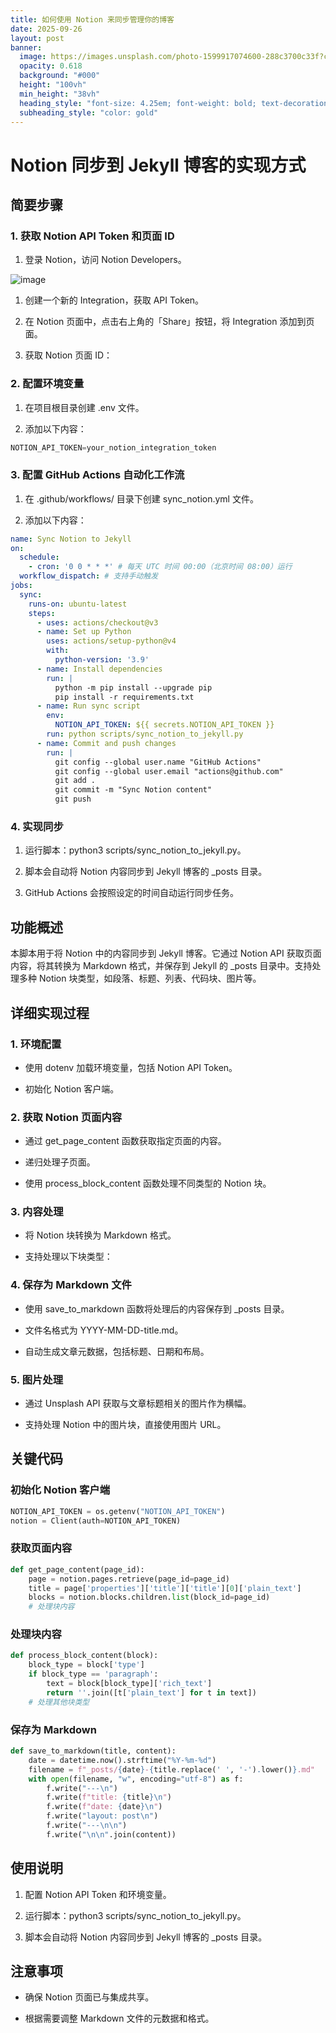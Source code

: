 ```yaml
---
title: 如何使用 Notion 来同步管理你的博客
date: 2025-09-26
layout: post
banner:
  image: https://images.unsplash.com/photo-1599917074600-288c3700c33f?crop=entropy&cs=tinysrgb&fit=max&fm=jpg&ixid=M3w2OTIwMzJ8MHwxfHJhbmRvbXx8fHx8fHx8fDE3NTg5MTEyNjd8&ixlib=rb-4.1.0&q=80&w=1080
  opacity: 0.618
  background: "#000"
  height: "100vh"
  min_height: "38vh"
  heading_style: "font-size: 4.25em; font-weight: bold; text-decoration: underline"
  subheading_style: "color: gold"
---
```


# Notion 同步到 Jekyll 博客的实现方式

## 简要步骤

### 1. 获取 Notion API Token 和页面 ID

1. 登录 Notion，访问 Notion Developers。

![image](https://prod-files-secure.s3.us-west-2.amazonaws.com/a7a0cc5a-89b9-4cda-8686-1fba0ca52f40/d19c1afe-dea5-4312-9333-786b0ba83054/image.png?X-Amz-Algorithm=AWS4-HMAC-SHA256&X-Amz-Content-Sha256=UNSIGNED-PAYLOAD&X-Amz-Credential=ASIAZI2LB4662WZSL3P5%2F20250926%2Fus-west-2%2Fs3%2Faws4_request&X-Amz-Date=20250926T182747Z&X-Amz-Expires=3600&X-Amz-Security-Token=IQoJb3JpZ2luX2VjEAsaCXVzLXdlc3QtMiJHMEUCIQCmRE%2Fj1OSJdjPnoP7ztHPPkfw%2FbPUiai3LuON7rKHAHgIgIsAT12YXF9oHdOKfBo4s%2FNMeW8tEbbJJpKTmhUZZ2UAqiAQIk%2F%2F%2F%2F%2F%2F%2F%2F%2F%2F%2FARAAGgw2Mzc0MjMxODM4MDUiDD88ndrqE5WeiJr%2BFCrcA0HdN3noBmOtC3d6Gg%2F9ROB15ZiGwkMwV5Fi%2FU15BNLcEsa2oM6dCyOFwvRE2DvD9%2BOjQVffNbKR6a7MQSmwfhDqUcfwaMx8Ehk0TbvLc08doHXQuulKbfTvFFa%2BAYwYFglFI5uCHu1UuQUuQoLzRYmyh%2B6ZRGtI7d11b%2Fe4uLev4zB%2FIb%2B8csZt68%2F8%2B8OjbbHWHvdMmAc0bm3v3yCrhCVAjczVmlM58YsOzmIUioqdWM78L1qLJ4x8JJtg%2BiyU4kBf8ye6ZzUEzcysTTVJgfqpjRl7LbuOUNYalCqKkIfexCXsmK1cq%2FTJuPTnLq%2BE5rWrQPkrcvkq2nwxSvf5lrMD9Pg03ZEb6pNNspNf%2FzN8Yrm%2BTCAhnntWOCYbHFtAdMzkMEQKg4SI65xDyzELqDCiNti0jlmLGy0PH66ZTWcyo5VCFUD6sU2G7S4cbNlNM%2F8N6HYymhs3Ej7kJHQn2%2Bv%2BFTHlGCmKKgIbOZrDJ1yT01kuNtAgGTm6S6sZkmImU0efZSFRVXG7gKqvF8dK5hUCUF%2BsEGj%2F4Acflh1gi%2BOeLjIHBvOop19TM%2BOxJsVyAK4IH2FEOnlGovIkwrQgBIL%2Bx%2BG%2FADENQmmqBMX7DoBzU%2Bo8baAoDthD0qKvMKGy28YGOqUBRnbsi%2FhbzDi5N6PRwjCMLOMa%2BjJtRK%2FEaKH07%2B%2FluNQAnikTzJNIW38BoYt78LBAddNwAqOJv1zp7Uxt4l6oZyQLTEZm0BvGZBEL6b5li2oPUNr4cz8pstl2hGv1JfisP%2FoQ%2F1WmQpTw%2FyCN9QFQ7lzBKQ%2BfWOw7Gp%2B5Z2iLnqrAQKXZ%2F1jkSKoMHu792LRlp4LIo6T5%2Fws5RAfjhQ9mYN95C5dB&X-Amz-Signature=0e244c11a0ac8a648a562fff3479da9492f0903517950da2bf0f37689d28f806&X-Amz-SignedHeaders=host&x-amz-checksum-mode=ENABLED&x-id=GetObject)

1. 创建一个新的 Integration，获取 API Token。

1. 在 Notion 页面中，点击右上角的「Share」按钮，将 Integration 添加到页面。

1. 获取 Notion 页面 ID：


### 2. 配置环境变量

1. 在项目根目录创建 .env 文件。

1. 添加以下内容：

```javascript
NOTION_API_TOKEN=your_notion_integration_token
```

### 3. 配置 GitHub Actions 自动化工作流

1. 在 .github/workflows/ 目录下创建 sync_notion.yml 文件。

1. 添加以下内容：

```yaml
name: Sync Notion to Jekyll
on:
  schedule:
    - cron: '0 0 * * *' # 每天 UTC 时间 00:00（北京时间 08:00）运行
  workflow_dispatch: # 支持手动触发
jobs:
  sync:
    runs-on: ubuntu-latest
    steps:
      - uses: actions/checkout@v3
      - name: Set up Python
        uses: actions/setup-python@v4
        with:
          python-version: '3.9'
      - name: Install dependencies
        run: |
          python -m pip install --upgrade pip
          pip install -r requirements.txt
      - name: Run sync script
        env:
          NOTION_API_TOKEN: ${{ secrets.NOTION_API_TOKEN }}
        run: python scripts/sync_notion_to_jekyll.py
      - name: Commit and push changes
        run: |
          git config --global user.name "GitHub Actions"
          git config --global user.email "actions@github.com"
          git add .
          git commit -m "Sync Notion content"
          git push
```

### 4. 实现同步

1. 运行脚本：python3 scripts/sync_notion_to_jekyll.py。

1. 脚本会自动将 Notion 内容同步到 Jekyll 博客的 _posts 目录。

1. GitHub Actions 会按照设定的时间自动运行同步任务。

## 功能概述

本脚本用于将 Notion 中的内容同步到 Jekyll 博客。它通过 Notion API 获取页面内容，将其转换为 Markdown 格式，并保存到 Jekyll 的 _posts 目录中。支持处理多种 Notion 块类型，如段落、标题、列表、代码块、图片等。

## 详细实现过程

### 1. 环境配置

- 使用 dotenv 加载环境变量，包括 Notion API Token。

- 初始化 Notion 客户端。

### 2. 获取 Notion 页面内容

- 通过 get_page_content 函数获取指定页面的内容。

- 递归处理子页面。

- 使用 process_block_content 函数处理不同类型的 Notion 块。

### 3. 内容处理

- 将 Notion 块转换为 Markdown 格式。

- 支持处理以下块类型：


### 4. 保存为 Markdown 文件

- 使用 save_to_markdown 函数将处理后的内容保存到 _posts 目录。

- 文件名格式为 YYYY-MM-DD-title.md。

- 自动生成文章元数据，包括标题、日期和布局。

### 5. 图片处理

- 通过 Unsplash API 获取与文章标题相关的图片作为横幅。

- 支持处理 Notion 中的图片块，直接使用图片 URL。

## 关键代码

### 初始化 Notion 客户端

```python
NOTION_API_TOKEN = os.getenv("NOTION_API_TOKEN")
notion = Client(auth=NOTION_API_TOKEN)
```

### 获取页面内容

```python
def get_page_content(page_id):
    page = notion.pages.retrieve(page_id=page_id)
    title = page['properties']['title']['title'][0]['plain_text']
    blocks = notion.blocks.children.list(block_id=page_id)
    # 处理块内容
```

### 处理块内容

```python
def process_block_content(block):
    block_type = block['type']
    if block_type == 'paragraph':
        text = block[block_type]['rich_text']
        return ''.join([t['plain_text'] for t in text])
    # 处理其他块类型
```

### 保存为 Markdown

```python
def save_to_markdown(title, content):
    date = datetime.now().strftime("%Y-%m-%d")
    filename = f"_posts/{date}-{title.replace(' ', '-').lower()}.md"
    with open(filename, "w", encoding="utf-8") as f:
        f.write("---\n")
        f.write(f"title: {title}\n")
        f.write(f"date: {date}\n")
        f.write("layout: post\n")
        f.write("---\n\n")
        f.write("\n\n".join(content))
```

## 使用说明

1. 配置 Notion API Token 和环境变量。

1. 运行脚本：python3 scripts/sync_notion_to_jekyll.py。

1. 脚本会自动将 Notion 内容同步到 Jekyll 博客的 _posts 目录。

## 注意事项

- 确保 Notion 页面已与集成共享。

- 根据需要调整 Markdown 文件的元数据和格式。